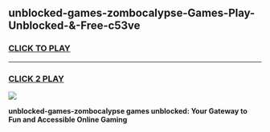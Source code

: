 
## unblocked-games-zombocalypse-Games-Play-Unblocked-&-Free-c53ve
<h3>
<a href="https://premium76.site?title=unblocked-games-zombocalypse&ref=24A">CLICK TO PLAY</a></h3>
<hr>

<h3>
<a href="https://premium76.site?title=unblocked-games-zombocalypse&ref=24A">CLICK 2 PLAY</a>
  
</h3>

<a href="https://premium76.site?title=unblocked-games-zombocalypse&ref=24A"><img src="https://clearcache.store/games.png"></a>


**unblocked-games-zombocalypse games unblocked: Your Gateway to Fun and Accessible Online Gaming**
